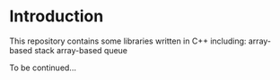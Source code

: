 # Introduction
This repository contains some libraries written in C++
including:
array-based stack
array-based queue

To be continued...